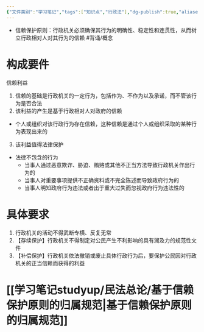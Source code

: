 ```yaml
---
{"文件类别":"学习笔记","tags":["知识点","行政法"],"dg-publish":true,"aliases":["信赖保护原则"],"permalink":"/学习笔记studyup/行政法学/行政信赖保护原则/","dgPassFrontmatter":true,"created":"2024-09-26T15:14:49.313+08:00","updated":"2024-11-18T12:12:28.213+08:00"}
---
```


- 信赖保护原则：行政机关必须确保其行为的明确性、稳定性和连贯性，从而树立行政相对人对其行为的信赖 #背诵/概念 
# 构成要件
信赖利益
1. 信赖的基础是行政机关的一定行为，包括作为、不作为以及承诺，而不管该行为是否合法
2. 该利益的产生是基于行政相对人对政府的信赖
- 个人或组织对该行政行为存在信赖，这种信赖是通过个人或组织采取的某种行为表现出来的
3. 该利益值得法律保护
- 法律不包含的行为
	- 当事人通过恶意欺诈、胁迫、贿赂或其他不正当方法导致行政机关作出行为的
	- 当事人对重要事项提供不正确资料或不完全陈述而导致政府行为的
	- 当事人明知政府行为违法或者出于重大过失而忽视政府行为违法性的
# 具体要求
1. 行政机关的活动不得武断专横、反复无常
2. 【存续保护】行政机关不得制定对公民产生不利影响的具有溯及力的规范性文件
3. 【补偿保护】行政机关依法撤销或废止具体行政行为后，要保护公民因对行政机关的正当信赖而获得的利益
# [[学习笔记studyup/民法总论/基于信赖保护原则的归属规范\|基于信赖保护原则的归属规范]]
